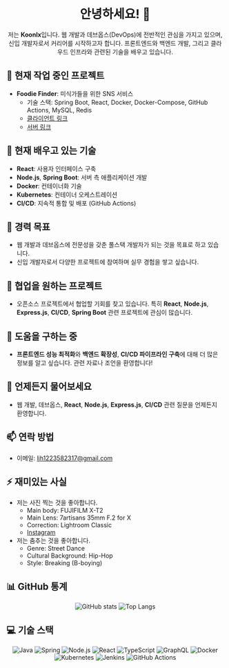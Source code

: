 <!--
**koonlx/koonlx** is a ✨ _special_ ✨ repository because its `README.md` (this file) appears on your GitHub profile.

Here are some ideas to get you started:

- 🔭 I’m currently working on ...
- 🌱 I’m currently learning ...
- 👯 I’m looking to collaborate on ...
- 🤔 I’m looking for help with ...
- 💬 Ask me about ...
- 📫 How to reach me: ...
- 😄 Pronouns: ...
- ⚡ Fun fact: ...
-->

<h1 align="center">안녕하세요! 👋</h1>

<p align="center">
저는 <strong>Koonlx</strong>입니다. 웹 개발과 데브옵스(DevOps)에 전반적인 관심을 가지고 있으며, 신입 개발자로서 커리어를 시작하고자 합니다. 프론트엔드와 백엔드 개발, 그리고 클라우드 인프라와 관련된 기술을 배우고 있습니다.
</p>

<h2 align="left">🔭 현재 작업 중인 프로젝트</h2>
<ul>
  <li><strong>Foodie Finder</strong>: 미식가들을 위한 SNS 서비스
    <ul>
      <li>기술 스택: Spring Boot, React, Docker, Docker-Compose, GitHub Actions, MySQL, Redis</li>
      <li><a href="https://github.com/caterpillar-butler/foodie-finder-client">클라이언트 링크</a></li>
      <li><a href="https://github.com/caterpillar-butler/foodie-finder-server">서버 링크</a></li>
    </ul>
  </li>
</ul>

<h2 align="left">🌱 현재 배우고 있는 기술</h2>
<ul>
  <li><strong>React</strong>: 사용자 인터페이스 구축</li>
  <li><strong>Node.js</strong>, <strong>Spring Boot</strong>: 서버 측 애플리케이션 개발</li>
  <li><strong>Docker</strong>: 컨테이너화 기술</li>
  <li><strong>Kubernetes</strong>: 컨테이너 오케스트레이션</li>
  <li><strong>CI/CD</strong>: 지속적 통합 및 배포 (GitHub Actions)</li>
</ul>

<h2 align="left">💼 경력 목표</h2>
<ul>
  <li>웹 개발과 데브옵스에 전문성을 갖춘 풀스택 개발자가 되는 것을 목표로 하고 있습니다.</li>
  <li>신입 개발자로서 다양한 프로젝트에 참여하며 실무 경험을 쌓고 싶습니다.</li>
</ul>

<h2 align="left">👯 협업을 원하는 프로젝트</h2>
<ul>
  <li>오픈소스 프로젝트에서 협업할 기회를 찾고 있습니다. 특히 <strong>React</strong>, <strong>Node.js</strong>, <strong>Express.js</strong>, <strong>CI/CD</strong>, <strong>Spring Boot</strong> 관련 프로젝트에 관심이 많습니다.</li>
</ul>

<h2 align="left">🤔 도움을 구하는 중</h2>
<ul>
  <li><strong>프론트엔드 성능 최적화</strong>와 <strong>백엔드 확장성</strong>, <strong>CI/CD 파이프라인 구축</strong>에 대해 더 많은 정보를 알고 싶습니다. 관련 자료나 조언을 환영합니다!</li>
</ul>

<h2 align="left">💬 언제든지 물어보세요</h2>
<ul>
  <li>웹 개발, 데브옵스, <strong>React</strong>, <strong>Node.js</strong>, <strong>Express.js</strong>, <strong>CI/CD</strong> 관련 질문을 언제든지 환영합니다.</li>
</ul>

<h2 align="left">📫 연락 방법</h2>
<ul>
  <li>이메일: <a href="mailto:ljh1223582317@gmail.com">ljh1223582317@gmail.com</a></li>
</ul>

<h2 align="left">⚡ 재미있는 사실</h2>
<ul>
  <li>저는 사진 찍는 것을 좋아합니다.
    <ul>
      <li>Main body: FUJIFILM X-T2</li>
      <li>Main Lens: 7artisans 35mm F.2 for X</li>
      <li>Correction: Lightroom Classic</li>
      <li><a href="https://www.instagram.com/tra_ce__">Instagram</a></li>
    </ul>
  </li>
  <li>저는 춤추는 것을 좋아합니다.
    <ul>
      <li>Genre: Street Dance</li>
      <li>Cultural Background: Hip-Hop</li>
      <li>Style: Breaking (B-boying)</li>
    </ul>
  </li>
</ul>

<h2 align="left">📊 GitHub 통계</h2>

<p align="center">
  <img src="https://github-readme-stats.vercel.app/api?username=koonlx&show_icons=true&theme=radical" alt="GitHub stats" />
  <img src="https://github-readme-stats.vercel.app/api/top-langs/?username=koonlx&layout=compact&theme=radical" alt="Top Langs" />
</p>

<h2 align="left">💻 기술 스택</h2>

<p align="center">
  <img src="https://img.shields.io/badge/Java-ED8B00?style=for-the-badge&logo=java&logoColor=white" alt="Java" />
  <img src="https://img.shields.io/badge/Spring-6DB33F?style=for-the-badge&logo=spring&logoColor=white" alt="Spring" />
  <img src="https://img.shields.io/badge/Node.js-43853D?style=for-the-badge&logo=node.js&logoColor=white" alt="Node.js" />
  <img src="https://img.shields.io/badge/React-20232A?style=for-the-badge&logo=react&logoColor=61DAFB" alt="React" />
  <img src="https://img.shields.io/badge/TypeScript-007ACC?style=for-the-badge&logo=typescript&logoColor=white" alt="TypeScript" />
  <img src="https://img.shields.io/badge/GraphQL-E10098?style=for-the-badge&logo=graphql&logoColor=white" alt="GraphQL" />
  <img src="https://img.shields.io/badge/Docker-2496ED?style=for-the-badge&logo=docker&logoColor=white" alt="Docker" />
  <img src="https://img.shields.io/badge/Kubernetes-326CE5?style=for-the-badge&logo=kubernetes&logoColor=white" alt="Kubernetes" />
  <img src="https://img.shields.io/badge/Jenkins-D24939?style=for-the-badge&logo=jenkins&logoColor=white" alt="Jenkins" />
  <img src="https://img.shields.io/badge/GitHub_Actions-2088FF?style=for-the-badge&logo=github-actions&logoColor=white" alt="GitHub Actions" />
</p>
